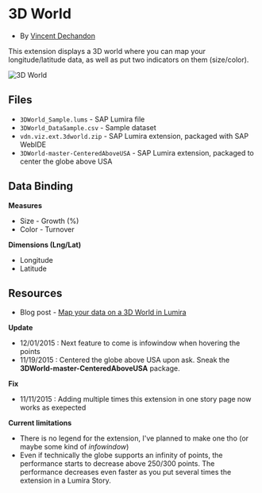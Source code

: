 3D World
=================================================
 * By [Vincent Dechandon](scn.sap.com/people/vincentdechandon)

This extension displays a 3D world where you can map your longitude/latitude data, as well as put two indicators on them (size/color).

![3D World](https://github.com/SAP/lumira-extension-viz/blob/master/3D_World/3DWorld.gif)

Files
-----------
* `3DWorld_Sample.lums` - SAP Lumira file
* `3DWorld_DataSample.csv` - Sample dataset
* `vdn.viz.ext.3dworld.zip` - SAP Lumira extension, packaged with SAP WebIDE
* `3DWorld-master-CenteredAboveUSA` - SAP Lumira extension, packaged to center the globe above USA

Data Binding
-------------
<strong>Measures</strong>
* Size - Growth (%)
* Color - Turnover

<strong>Dimensions (Lng/Lat)</strong>
* Longitude
* Latitude

Resources
-----------
* Blog post - [Map your data on a 3D World in Lumira](http://scn.sap.com/community/lumira/blog/2015/11/09/map-your-data-on-a-3d-world)

**Update**
- 12/01/2015 : Next feature to come is infowindow when hovering the points
- 11/19/2015 : Centered the globe above USA upon ask. Sneak the **3DWorld-master-CenteredAboveUSA** package.

**Fix**
- 11/11/2015 : Adding multiple times this extension in one story page now works as exepected

**Current limitations**
- There is no legend for the extension, I've planned to make one tho (or maybe some kind of *infowindow*)
- Even if technically the globe supports an infinity of points, the performance starts to decrease above 250/300 points. The performance decreases even faster as you put several times the extension in a Lumira Story.